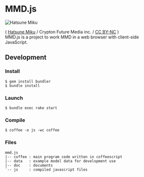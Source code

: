 # MMD.js
![Hatsune Miku](http://dl.dropbox.com/u/5978869/image/20130327_002308.png)

( [Hatsune Miku](http://piapro.net/en_for_creators.html#prettyPhoto) / Crypton Future Media inc. / [CC BY-NC](http://creativecommons.org/licenses/by-nc/3.0/) )  
MMD.js is a project to work MMD in a web browser with client-side JavaScript.

## Development

### Install
```
$ gem install bundler
$ bundle install
```

### Launch
```
$ bundle exec rake start
```

### Compile
```
$ coffee -o js -wc coffee
```

### Files
```
mmd.js
|-- coffee : main program code written in coffeescript
|-- data   : example model data for development use
|-- doc    : documents
`-- js     : compiled javascript files
```
